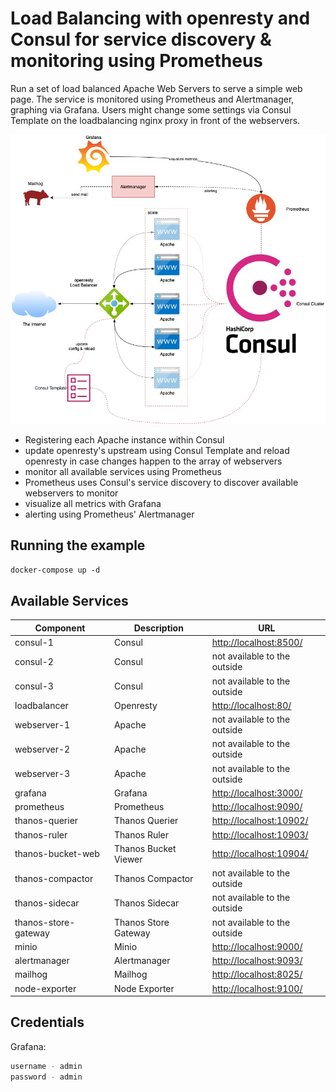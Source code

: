 # Load Balancing with openresty and Consul for service discovery & monitoring using Prometheus

Run a set of load balanced Apache Web Servers to serve a simple web page.
The service is monitored using Prometheus and Alertmanager, graphing via Grafana.
Users might change some settings via Consul Template on the loadbalancing nginx proxy in front of the webservers.
 
![Architecture Schema](architecture-schema.jpg)

* Registering each Apache instance within Consul
* update openresty's upstream using Consul Template and reload openresty in case changes happen to the array of webservers
* monitor all available services using Prometheus
* Prometheus uses Consul's service discovery to discover available webservers to monitor
* visualize all metrics with Grafana
* alerting using Prometheus' Alertmanager


## Running the example

``
docker-compose up -d
``

## Available Services

| Component                     | Description                                                               | URL                           |
| -----------------------       | ------------------------------------------------------                    | ----------------------------- |
| consul-1                      | Consul                                                                    | <http://localhost:8500/>      |
| consul-2                      | Consul                                                                    | not available to the outside  |
| consul-3                      | Consul                                                                    | not available to the outside  |
| loadbalancer                  | Openresty                                                                 | <http://localhost:80/>        |
| webserver-1                   | Apache                                                                    | not available to the outside  |
| webserver-2                   | Apache                                                                    | not available to the outside  |
| webserver-3                   | Apache                                                                    | not available to the outside  |
| grafana                       | Grafana                                                                   | <http://localhost:3000/>      |
| prometheus                    | Prometheus                                                                | <http://localhost:9090/>      |
| thanos-querier                | Thanos Querier                                                            | <http://localhost:10902/>     |
| thanos-ruler                  | Thanos Ruler                                                              | <http://localhost:10903/>     |
| thanos-bucket-web             | Thanos Bucket Viewer                                                      | <http://localhost:10904/>     |
| thanos-compactor              | Thanos Compactor                                                          | not available to the outside  |
| thanos-sidecar                | Thanos Sidecar                                                            | not available to the outside  |
| thanos-store-gateway          | Thanos Store Gateway                                                      | not available to the outside  |
| minio                         | Minio                                                                     | <http://localhost:9000/>      |
| alertmanager                  | Alertmanager                                                              | <http://localhost:9093/>      |
| mailhog                       | Mailhog                                                                   | <http://localhost:8025/>      |
| node-exporter                 | Node Exporter                                                             | <http://localhost:9100/>      |

## Credentials

Grafana:

```bash
username - admin
password - admin
```